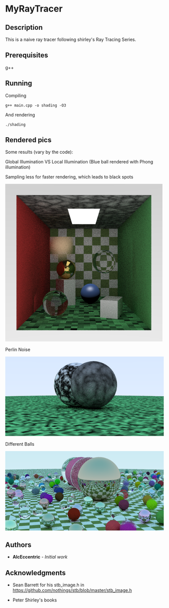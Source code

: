 # MyRayTracer

## Description

This is a naive ray tracer following shirley's Ray Tracing Series.  

## Prerequisites

g++

## Running

Compiling

```
g++ main.cpp -o shading -O3
```

And rendering

```
./shading
```

## Rendered pics

Some results (vary by the code):

Global Illumination VS Local Illumination (Blue ball rendered with Phong illumination)

Sampling less for faster rendering, which leads to black spots

![Image text](https://github.com/AlcEccentric/MyRayTracer/blob/master/shadingWorld.png)

Perlin Noise

![Image text](https://github.com/AlcEccentric/MyRayTracer/blob/master/perlinNoise.png)

Different Balls

![Image text](https://github.com/AlcEccentric/MyRayTracer/blob/master/checkerAndMotion.png)

## Authors

* **AlcEccentric** - *Initial work*

## Acknowledgments

* Sean Barrett for his stb_image.h in https://github.com/nothings/stb/blob/master/stb_image.h

* Peter Shirley's books
